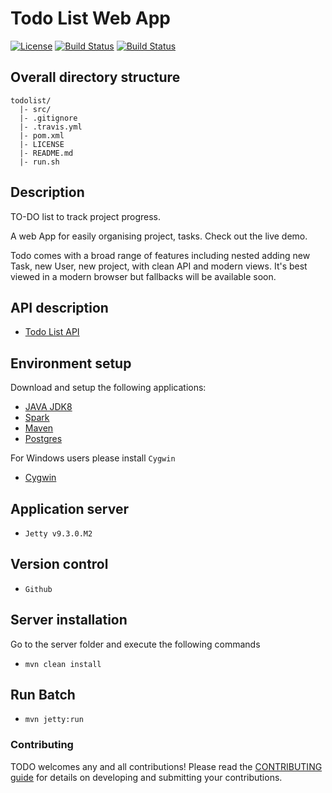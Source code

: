 # Todo List Web App

[![License](http://img.shields.io/:license-mit-blue.svg)](http://doge.mit-license.org) [![Build Status](https://api.travis-ci.org/kbouzidi/todolist.svg?branch=master)](https://travis-ci.org/kbouzidi/todolist/branches)  [![Build Status](https://codeship.com/projects/061c9970-ae2b-0133-3079-7e50fc25e7b7/status?branch=master)](https://codeship.com/projects/132245)


## Overall directory structure
```
todolist/
  |- src/
  |- .gitignore
  |- .travis.yml
  |- pom.xml
  |- LICENSE
  |- README.md
  |- run.sh
```

## Description 
TO-DO list to track project progress.

A web App for easily organising project, tasks. Check out the live demo.

Todo comes with a broad range of features including nested adding new Task, new User, new project, with clean API and modern views. 
It's best viewed in a modern browser but fallbacks will be available soon.


## API description
 
 - [Todo List API](docs.todolist21.apiary.io) 

## Environment setup
Download and setup the following applications:

- [JAVA JDK8](http://www.oracle.com/technetwork/java/javase/downloads/jdk8-downloads-2133151.html)  
- [Spark](http://sparkjava.com) 
- [Maven](https://maven.apache.org/)
- [Postgres](http://www.postgresql.org/)

For Windows users please install `Cygwin`

- [Cygwin](https://www.cygwin.com/)


## Application server
 - `Jetty v9.3.0.M2`

## Version control
 - `Github`

## Server installation 
Go to the server folder and execute the following commands

- `mvn clean install`

## Run Batch
 - `mvn jetty:run`


### Contributing

TODO welcomes any and all contributions! Please read the [CONTRIBUTING guide]() for details on developing and submitting your contributions.